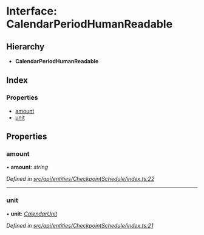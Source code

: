 # Interface: CalendarPeriodHumanReadable

## Hierarchy

* **CalendarPeriodHumanReadable**

## Index

### Properties

* [amount](calendarperiodhumanreadable.md#amount)
* [unit](calendarperiodhumanreadable.md#unit)

## Properties

###  amount

• **amount**: *string*

*Defined in [src/api/entities/CheckpointSchedule/index.ts:22](https://github.com/PolymathNetwork/polymesh-sdk/blob/31a16a34/src/api/entities/CheckpointSchedule/index.ts#L22)*

___

###  unit

• **unit**: *[CalendarUnit](../enums/calendarunit.md)*

*Defined in [src/api/entities/CheckpointSchedule/index.ts:21](https://github.com/PolymathNetwork/polymesh-sdk/blob/31a16a34/src/api/entities/CheckpointSchedule/index.ts#L21)*
